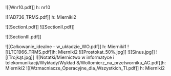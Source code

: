 ![[Wnr10.pdf]] h: nr10

![[AD736_TRMS.pdf]] h: Mierniki2

![[SectionI.pdf]]
![[SectionII.pdf]]

![[SectionIII.pdf]]

![[Całkowanie_idealne - w_układzie_WO.pdf]] h: Mierniki1
![[LTC1966_TRMS.pdf]]h: Mierniki2
![[Prostokat_50%.jpg]]
![[Sinus.jpg]]
![[Trojkąt.jpg]]
![[Notatki/Miernictwo w informatyce i telekomunikacji/Wykłady/Wykład 8/Woltomierz_na_przetworniku_AC.pdf]]h: Mierniki2
![[Wzmacniacze_Operacyjne_dla_Wszystkich_TI.pdf]] h: Mierniki2
